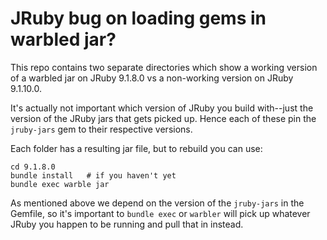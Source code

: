 # JRuby bug on loading gems in warbled jar?

This repo contains two separate directories which show a working version of
a warbled jar on JRuby 9.1.8.0 vs a non-working version on JRuby 9.1.10.0.

It's actually not important which version of JRuby you build with--just the
version of the JRuby jars that gets picked up. Hence each of these pin the
`jruby-jars` gem to their respective versions.

Each folder has a resulting jar file, but to rebuild you can use:

```
cd 9.1.8.0
bundle install   # if you haven't yet
bundle exec warble jar
```

As mentioned above we depend on the version of the `jruby-jars` in the Gemfile,
so it's important to `bundle exec` or `warbler` will pick up whatever JRuby
you happen to be running and pull that in instead.
